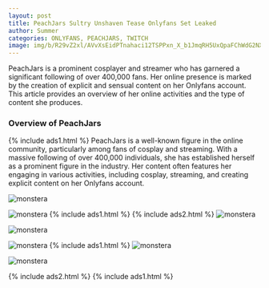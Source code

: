 ```yaml
---
layout: post
title: PeachJars Sultry Unshaven Tease Onlyfans Set Leaked
author: Summer
categories: ONLYFANS, PEACHJARS, TWITCH
image: img/b/R29vZ2xl/AVvXsEidPTnahaci12TSPPxn_X_b1JmqRH5UxQpaFChWdG2NXnBkF2WJDotQDDUnIQEN8-IA0e4Iag9wcnbNm9FY-WwgsG77Q4at-ux1HKiwrBpRD98KtqspBzy2kYqMXkXrbtWVNEylB7PZb7Nkd1F33s0IbkOFzCfLw0CR-C1x828bEAjei0Pl_KMyat2L16c/s320/peachjars_unshaven_pussy_tease_onlyfans_set_leaked-AHDTYN.jpg
---
```


PeachJars is a prominent cosplayer and streamer who has garnered a significant following of over 400,000 fans. Her online presence is marked by the creation of explicit and sensual content on her Onlyfans account. This article provides an overview of her online activities and the type of content she produces.

### Overview of PeachJars
{% include ads1.html %}
PeachJars is a well-known figure in the online community, particularly among fans of cosplay and streaming. With a massive following of over 400,000 individuals, she has established herself as a prominent figure in the industry. Her content often features her engaging in various activities, including cosplay, streaming, and creating explicit content on her Onlyfans account.

![monstera](/assets/images/peachjars_unshaven_pussy_tease_onlyfans_set_leaked-AHDTYN.jpg)

![monstera](/assets/images/peachjars_unshaven_pussy_tease_onlyfans_set_leaked-DFQAEC.jpg)
{% include ads1.html %}
{% include ads2.html %}
![monstera](/assets/images/peachjars_unshaven_pussy_tease_onlyfans_set_leaked-ELJFRD.jpg)

![monstera](/assets/images/peachjars_unshaven_pussy_tease_onlyfans_set_leaked-MFSIFP.jpg)

![monstera](/assets/images/peachjars_unshaven_pussy_tease_onlyfans_set_leaked-SREIGW.jpg)
{% include ads1.html %}
![monstera](/assets/images/peachjars_unshaven_pussy_tease_onlyfans_set_leaked-SRSEXJ.jpg)

![monstera](/assets/images/peachjars_unshaven_pussy_tease_onlyfans_set_leaked-XPFARM.jpg)

{% include ads2.html %}
{% include ads1.html %}
